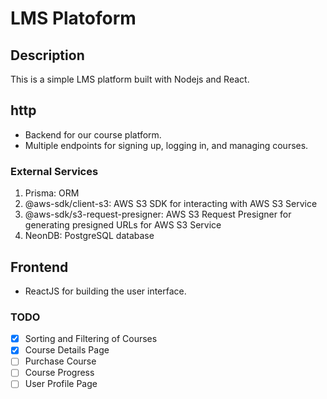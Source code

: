 # LMS Platoform

## Description
This is a simple LMS platform built with Nodejs and React.

## http
- Backend for our course platform.
- Multiple endpoints for signing up, logging in, and managing courses.

### External Services

1. Prisma: ORM
2. @aws-sdk/client-s3: AWS S3 SDK for interacting with AWS S3 Service
3. @aws-sdk/s3-request-presigner: AWS S3 Request Presigner for generating presigned URLs for AWS S3 Service
4. NeonDB: PostgreSQL database

## Frontend
- ReactJS for building the user interface.

### TODO

- [x] Sorting and Filtering of Courses
- [x] Course Details Page
- [ ] Purchase Course
- [ ] Course Progress
- [ ] User Profile Page